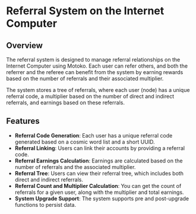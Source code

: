 # Referral System on the Internet Computer

## Overview
The referral system is designed to manage referral relationships on the Internet Computer using Motoko. Each user can refer others, and both the referrer and the referee can benefit from the system by earning rewards based on the number of referrals and their associated multiplier.

The system stores a tree of referrals, where each user (node) has a unique referral code, a multiplier based on the number of direct and indirect referrals, and earnings based on these referrals.

## Features
- **Referral Code Generation**: Each user has a unique referral code generated based on a cosmic word list and a short UUID.
- **Referral Linking**: Users can link their accounts by providing a referral code.
- **Referral Earnings Calculation**: Earnings are calculated based on the number of referrals and the associated multiplier.
- **Referral Tree**: Users can view their referral tree, which includes both direct and indirect referrals.
- **Referral Count and Multiplier Calculation**: You can get the count of referrals for a given user, along with the multiplier and total earnings.
- **System Upgrade Support**: The system supports pre and post-upgrade functions to persist data.
